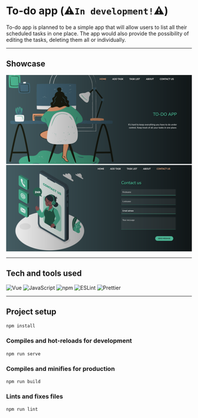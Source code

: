 # To-do app (⚠️`In development!`⚠️)

To-do app is planned to be a simple app that will allow users to list all their scheduled tasks in one place. The app would also provide the possibility of editing the tasks, deleting them all or individually. 

<hr>

## Showcase

![image](showcase/showcase.png)
![image](showcase/showcase2.png)

<hr>

## Tech and tools used

<div>
<img alt="Vue" src="https://img.shields.io/badge/-Vue-4FC08D?style=flat-square&logo=vue.js&logoColor=white" />
<img alt="JavaScript" src="https://img.shields.io/badge/-JavaScript-F7DF1E?style=flat-square&logo=javascript&logoColor=black" />
<img alt="npm" src="https://img.shields.io/badge/-npm-CB3837?style=flat-square&logo=npm&logoColor=white" />
<img alt="ESLint" src="https://img.shields.io/badge/-ESLint-4B32C3?style=flat-square&logo=eslint&logoColor=white" />
<img alt="Prettier" src="https://img.shields.io/badge/-Prettier-F7B93E?style=flat-square&logo=prettier&logoColor=black" />
</div>

<hr>

## Project setup
```
npm install
```

### Compiles and hot-reloads for development
```
npm run serve
```

### Compiles and minifies for production
```
npm run build
```

### Lints and fixes files
```
npm run lint
```
